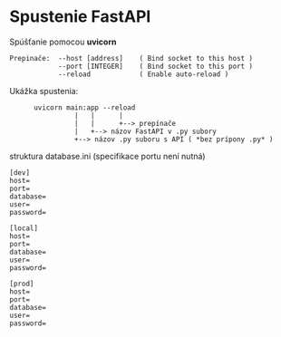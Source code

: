 # Spustenie FastAPI

Spúšťanie pomocou **uvicorn** 
```
Prepinače:  --host [address]    ( Bind socket to this host )
            --port [INTEGER]    ( Bind socket to this port )
            --reload            ( Enable auto-reload )
```
          
Ukážka spustenia:
```
      uvicorn main:app --reload
                |   |      |
                |   |      +--> prepínače
                |   +--> názov FastAPI v .py subory
                +--> názov .py suboru s API ( *bez prípony .py* )
```
struktura database.ini (specifikace portu není nutná)
```
[dev]
host=
port=
database=
user=
password=

[local]
host=
port=
database=
user=
password=

[prod]
host=
port=
database=
user=
password=
```
